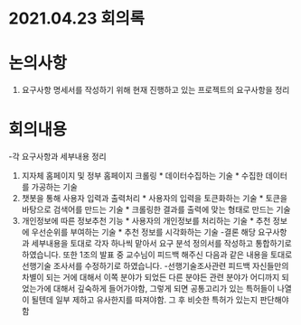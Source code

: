 # 2021.04.23 회의록

# 논의사항
1. 요구사항 명세서를 작성하기 위해 현재 진행하고 있는 프로젝트의 요구사항을 정리
# 회의내용
-각 요구사항과 세부내용 정리
1. 지자체 홈페이지 및 정부 홈페이지 크롤링 
  \* 데이터수집하는 기술 
  \* 수집한 데이터를 가공하는 기술 
1. 챗봇을 통해 사용자 입력과 출력처리 
  \* 사용자의 입력을 토큰화하는 기술 
  \* 토큰을 바탕으로 검색어를 만드는 기술 
  \* 크롤링한 결과를 출력에 맞는 형태로 만드는 기술 
1. 개인정보에 따른 정보추천 기능 
  \* 사용자의 개인정보를 처리하는 기술 
  \* 추천 정보에 우선순위를 부여하는 기술 
  \* 추천 정보를 시각화하는 기술 
-결론 
  해당 요구사항과 세부내용을 토대로 각자 하나씩 맡아서 요구 분석 정의서를 작성하고 통합하기로 하였습니다. 또한 1조의 발표 중 교수님이 피드백 해주신 다음과 같은 내용을 토대로 선행기술 조사서를 수정하기로 하였습니다. 
-선행기술조사관련 피드백 
  자신들만의 차별이 되는 거에 대해서 이쪽 분야가 되었든 다른 분야든 관련 분야가 어디까지 되었는가에 대해서 깊숙하게 들어가야함, 그렇게 되면 공통고리가 있는 특허들이 나열이 될텐데 일부 제하고 유사한지를 따져야함. 그 후 비슷한 특허가 있는지 판단해야함 
